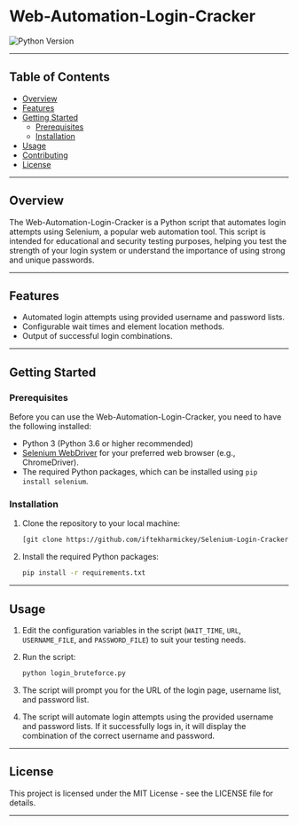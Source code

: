 # Web-Automation-Login-Cracker

![Python Version](https://img.shields.io/badge/Python-3.6%2B-blue)

---

## Table of Contents

- [Overview](#overview)
- [Features](#features)
- [Getting Started](#getting-started)
  - [Prerequisites](#prerequisites)
  - [Installation](#installation)
- [Usage](#usage)
- [Contributing](#contributing)
- [License](#license)

---

## Overview

The Web-Automation-Login-Cracker is a Python script that automates login attempts using Selenium, a popular web automation tool. This script is intended for educational and security testing purposes, helping you test the strength of your login system or understand the importance of using strong and unique passwords.

---

## Features

- Automated login attempts using provided username and password lists.
- Configurable wait times and element location methods.
- Output of successful login combinations.

---

## Getting Started

### Prerequisites

Before you can use the Web-Automation-Login-Cracker, you need to have the following installed:

- Python 3 (Python 3.6 or higher recommended)
- [Selenium WebDriver](https://selenium-python.readthedocs.io/installation.html#drivers) for your preferred web browser (e.g., ChromeDriver).
- The required Python packages, which can be installed using `pip install selenium`.

### Installation

1. Clone the repository to your local machine:

   ```bash
   [git clone https://github.com/iftekharmickey/Selenium-Login-Cracker.git](https://github.com/iftekharmickey/Web-Automation-Login-Cracker.git)

2. Install the required Python packages:

   ```bash
   pip install -r requirements.txt

---

## Usage

1. Edit the configuration variables in the script (`WAIT_TIME`, `URL`, `USERNAME_FILE`, and `PASSWORD_FILE`) to suit your testing needs.
2. Run the script:

   ```bash
   python login_bruteforce.py

3. The script will prompt you for the URL of the login page, username list, and password list.
4. The script will automate login attempts using the provided username and password lists. If it successfully logs in, it will display the combination of the correct username and password.

---

## License

This project is licensed under the MIT License - see the LICENSE file for details.

---
